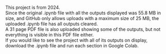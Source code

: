 This project is from 2024.<br/>
Since the original .ipynb file with all the outputs displayed was 55.8 MB in size, and GitHub only allows uploads with a maximum size of 25 MB, the uploaded .ipynb file has all outputs cleared.<br/>
A 31 page PDF file is also uploaded showing some of the outputs, but not everything is visible in this PDF file either.<br/>
If you would like to see the project with all of its outputs on display, download the .ipynb file and run each section in Google Colab.
